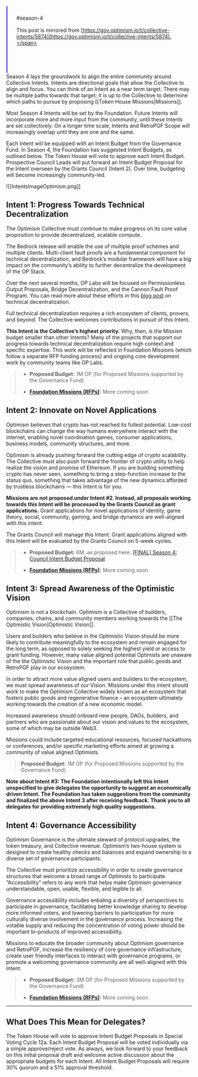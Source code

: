 <span class='notvisible' style="display: flex; flex-flow: column"><span style="border: 1px solid var(--background-modifier-border); padding: 24px; display: flex; flex-flow: column; border-radius: 4px 8px 8px 4px; border-left: 4px solid #8b6cef; gap: 16px"><span>#season-4</span><span>This post is mirrored from [https://gov.optimism.io/t/collective-intents/5874](https://gov.optimism.io/t/collective-intents/5874).</span></span><br /><br /></span>Season 4 lays the groundwork to align the entire community around Collective Intents. Intents are directional goals that allow the Collective to align and focus. You can think of an Intent as a near term target. There may be multiple paths towards that target; it is up to the Collective to determine which paths to pursue by proposing [[Token House Missions|Missions]].

Most Season 4 Intents will be set by the Foundation. Future Intents will incorporate more and more input from the community, until these Intents are set collectively. On a longer time scale, Intents and RetroPGF Scope will increasingly overlap until they are one and the same.

Each Intent will be equipped with an Intent Budget from the Governance Fund. In Season 4, the Foundation has suggested Intent Budgets, as outlined below. The Token House will vote to approve each Intent Budget. Prospective Council Leads will put forward an Intent Budget Proposal for the Intent overseen by the Grants Council (Intent 2). Over time, budgeting will become increasingly community-led.

![[IntentsImageOptimism.png]]
## Intent 1: Progress Towards Technical Decentralization

The Optimism Collective must continue to make progress on its core value proposition to provide decentralized, scalable compute.

The Bedrock release will enable the use of multiple proof schemes and multiple clients. Multi-client fault proofs are a fundamental component for technical decentralization, and Bedrock’s modular framework will have a big impact on the community’s ability to further decentralize the development of the OP Stack.

Over the next several months, OP Labs will be focused on Permissionless Output Proposals, Bridge Decentralization, and the Cannon Fault Proof Program. You can read more about these efforts in this [blog post](https://dev.optimism.io/decentralization-roadmap/) on technical decentralization.

Full technical decentralization requires a rich ecosystem of clients, provers, and beyond. The Collective welcomes contributions in pursuit of this Intent.

**This Intent is the Collective’s highest priority.** Why, then, is the Mission budget smaller than other Intents? Many of the projects that support our progress towards technical decentralization require high context and specific expertise. This work will be reflected in Foundation Missions (which follow a separate RFP funding process) and ongoing core development work by community teams like OP Labs.

> - **Proposed Budget:** 1M OP (for Proposed Missions supported by the Governance Fund)
>     
> - **[Foundation Missions (RFPs)](https://github.com/orgs/ethereum-optimism/projects/31/views/1):** More coming soon
>     

## Intent 2: Innovate on Novel Applications

Optimism believes that crypto has not reached its fullest potential. Low-cost blockchains can change the way humans everywhere interact with the internet, enabling novel coordination games, consumer applications, business models, community structures, and more.

Optimism is already pushing forward the cutting edge of crypto scalability. The Collective must also push forward the frontier of crypto utility to help realize the vision and promise of Ethereum. If you are building something crypto has never seen, something to bring a step-function increase to the status quo, something that takes advantage of the new dynamics afforded by trustless blockchains — this Intent is for you.

**Missions are not proposed under Intent #2. Instead, all proposals working towards this Intent will be processed by the Grants Council as grant applications.** Grant applications for novel applications of identity, game theory, social, community, gaming, and bridge dynamics are well-aligned with this intent.

The Grants Council will manage this Intent. Grant applications aligned with this Intent will be evaluated by the Grants Council on 5-week cycles.

> - **Proposed Budget:** 6M, as proposed here: [[FINAL] Season 4: Council Intent Budget Proposal](https://gov.optimism.io/t/final-season-4-council-intent-budget-proposal/5925).
>     
> - **[Foundation Missions (RFPs)](https://github.com/orgs/ethereum-optimism/projects/31/views/1):** More coming soon
>     

## Intent 3: Spread Awareness of the Optimistic Vision

Optimism is not a blockchain. Optimism is a Collective of builders, companies, chains, and community members working towards the [[The Optimistic Vision|Optimistic Vision]].

Users and builders who believe in the Optimistic Vision should be more likely to contribute meaningfully to the ecosystem and remain engaged for the long term, as opposed to solely seeking the highest yield or access to grant funding. However, many value aligned potential Optimists are unaware of the the Optimistic Vision and the important role that public goods and RetroPGF play in our ecosystem.

In order to attract more value aligned users and builders to the ecosystem, we must spread awareness of our Vision. Missions under this intent should work to make the Optimism Collective widely known as an ecosystem that fosters public goods and regenerative finance – an ecosystem ultimately working towards the creation of a new economic model.

Increased awareness should onboard new people, DAOs, builders, and partners who are passionate about our vision and values to the ecosystem, some of which may be outside Web3.

Missions could include targeted educational resources, focused hackathons or conferences, and/or specific marketing efforts aimed at growing a community of value aligned Optimists.

> **Proposed Budget:** 1M OP (for Proposed Missions supported by the Governance Fund)

**Note about Intent #3: The Foundation intentionally left this Intent unspecified to give delegates the opportunity to suggest an economically driven Intent. The Foundation has taken suggestions from the community and finalized the above Intent 3 after receiving feedback. Thank you to all delegates for providing extremely high quality suggestions.**

## Intent 4: Governance Accessibility

Optimism Governance is the ultimate steward of protocol upgrades, the token treasury, and Collective revenue. Optimism’s two-house system is designed to create healthy checks and balances and expand ownership to a diverse set of governance participants.

The Collective must prioritize accessibility in order to create governance structures that welcome a broad range of Optimists to participate. “Accessibility” refers to any work that helps make Optimism governance understandable, open, usable, flexible, and legible to all.

Governance accessibility includes enbaling a diversity of perspectives to participate in governance, facilitating better knowledge sharing to develop more informed voters, and lowering barriers to participation for more culturally diverse involvement in the governance process. Increasing the votable supply and reducing the concentration of voting power should be important bi-products of improved accessibility.

Missions to educate the broader community about Optimism governance and RetroPGF, increase the resiliency of core governance infrastructure, create user friendly interfaces to interact with governance programs, or promote a welcoming governance community are all well-aligned with this Intent.

> - **Proposed Budget:** 3M OP (for Proposed Missions supported by the Governance Fund)
>     
> - **[Foundation Missions (RFPs)](https://github.com/orgs/ethereum-optimism/projects/31/views/1):** More coming soon
>     

---

## What Does This Mean for Delegates?

The Token House will vote to approve Intent Budget Proposals in Special Voting Cycle 12a. Each Intent Budget Proposal will be voted individually via a simple approve/reject vote. As always, we look forward to your feedback on this initial proposal draft and welcome active discussion about the appropriate budgets for each Intent. All Intent Budget Proposals will require 30% quorum and a 51% approval threshold.

